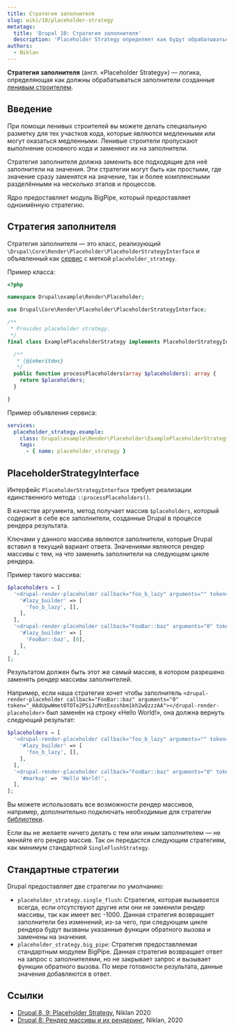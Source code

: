 ```yaml
---
title: Стратегия заполнителя
slug: wiki/10/placeholder-strategy
metatags:
  title: 'Drupal 10: Стратегия заполнителя'
  description: 'Placeholder Strategy определяет как будут обрабатываться заполнители созданные ленивым строителем.'
authors:
  - Niklan
---
```


**Стратегия заполнителя** (англ. «Placeholder Strategy») — логика, определяющая как должны обрабатываться заполнители созданные [ленивым строителем](../lazy-builder/index.md).

## Введение

При помощи ленивых строителей вы можете делать специальную разметку для тех участков кода, которые являются медленными или могут оказаться медленными. Ленивые строители пропускают выполнение основного кода и заменяют их на заполнители.

Стратегия заполнителя должна заменить все подходящие для неё заполнители на значения. Эти стратегии могут быть как простыми, где значение сразу заменятся на значение, так и более комплексными разделёнными на несколько этапов и процессов.

Ядро предоставляет модуль BigPipe, который предоставляет одноимённую стратегию.

## Стратегия заполнителя

Стратегия заполнителя — это класс, реализующий `\Drupal\Core\Render\Placeholder\PlaceholderStrategyInterface` и объявленный как [сервис](../services/index.md) с меткой `placeholder_strategy`.

Пример класса:

```php
<?php

namespace Drupal\example\Render\Placeholder;

use Drupal\Core\Render\Placeholder\PlaceholderStrategyInterface;

/**
 * Provides placeholder strategy.
 */
final class ExamplePlaceholderStrategy implements PlaceholderStrategyInterface {

  /**
   * {@inheritdoc}
   */
  public function processPlaceholders(array $placeholders): array {
    return $placeholders;
  }

}
```

Пример объявления сервиса:

```yaml
services:
  placeholder_strategy.example:
    class: Drupal\example\Render\Placeholder\ExamplePlaceholderStrategy
    tags:
      - { name: placeholder_strategy }
```

## PlaceholderStrategyInterface

Интерфейс `PlaceholderStrategyInterface` требует реализации единственного метода `::processPlaceholders()`.

В качестве аргумента, метод получает массив `$placeholders`, который содержит в себе все заполнители, созданные Drupal в процессе рендера результата.

Ключами у данного массива являются заполнители, которые Drupal вставил в текущий вариант ответа. Значениями являются рендер массивы с тем, на что заменить заполнители на следующем цикле рендера.

Пример такого массива:

```php
$placeholders = [
  '<drupal-render-placeholder callback="foo_b_lazy" arguments="" token="TOKEN"></drupal-render-placeholder>' => [
    '#lazy_builder' => [
      'foo_b_lazy', [],
    ],
  ],
  '<drupal-render-placeholder callback="FooBar::baz" arguments="0" token="_HAdUpwWmet0TOTe2PSiJuMntExoshbm1kh2wQzzzAA"></drupal-render-placeholder>' => [
    '#lazy_builder' => [
      'FooBar::baz', [0],
    ],
  ],
];
```

Результатом должен быть этот же самый массив, в котором разрешено заменять рендер массивы заполнителей.

Например, если наша стратегия хочет чтобы заполнитель `<drupal-render-placeholder callback="FooBar::baz" arguments="0" token="_HAdUpwWmet0TOTe2PSiJuMntExoshbm1kh2wQzzzAA"></drupal-render-placeholder>` был заменён на строку «Hello World!», она должна вернуть следующий результат:

```php
$placeholders = [
  '<drupal-render-placeholder callback="foo_b_lazy" arguments="" token="TOKEN"></drupal-render-placeholder>' => [
    '#lazy_builder' => [
      'foo_b_lazy', [],
    ],
  ],
  '<drupal-render-placeholder callback="FooBar::baz" arguments="0" token="_HAdUpwWmet0TOTe2PSiJuMntExoshbm1kh2wQzzzAA"></drupal-render-placeholder>' => [
    '#markup' => 'Hello World!',
  ],
];
```

Вы можете использовать все возможности рендер массивов, например, дополнительно подключать необходимые для стратегии [библиотеки](../libraries/index.md).

Если вы не желаете ничего делать с тем или иным заполнителем — не меняйте его рендер массив. Так он передастся следующим стратегиям, как минимум стандартной `SingleFlushStrategy`.

## Стандартные стратегии

Drupal предоставляет две стратегии по умолчанию:

- `placeholder_strategy.single_flush`: Стратегия, которая вызывается всегда, если отсутствуют другие или они не заменили рендер массивы, так как имеет вес -1000. Данная стратегия возвращает заполнители без изменений, из-за чего, при следующем цикле рендера будут вызваны указанные функции обратного вызова и заменены на значения.
- `placeholder_strategy.big_pipe`: Стратегия предоставляемая стандартным модулем BigPipe. Данная стратегия возвращает ответ на запрос с заполнителями, но не закрывает запрос и вызывает функции обратного вызова. По мере готовности результата, данные значения добавляются в ответ.

## Ссылки

- [Drupal 8, 9: Placeholder Strategy](https://niklan.net/blog/213), Niklan 2020
- [Drupal 8: Рендер массивы и их рендеринг](https://niklan.net/blog/210), Niklan, 2020